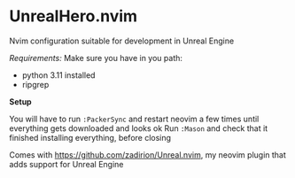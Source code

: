 # UnrealHero.nvim

Nvim configuration suitable for development in Unreal Engine

*Requirements:*
Make sure you have in you path:
- python 3.11 installed 
- ripgrep

**Setup**

You will have to run `:PackerSync` and restart neovim a few times until everything gets downloaded and looks ok
Run `:Mason` and check that it finished installing everything, before closing

Comes with https://github.com/zadirion/Unreal.nvim, my neovim plugin that adds support for Unreal Engine
